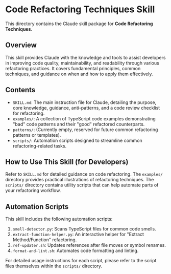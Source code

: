 # Code Refactoring Techniques Skill

This directory contains the Claude skill package for **Code Refactoring Techniques**.

## Overview

This skill provides Claude with the knowledge and tools to assist developers in improving code quality, maintainability, and readability through various refactoring practices. It covers fundamental principles, common techniques, and guidance on when and how to apply them effectively.

## Contents

-   `SKILL.md`: The main instruction file for Claude, detailing the purpose, core knowledge, guidance, anti-patterns, and a code review checklist for refactoring.
-   `examples/`: A collection of TypeScript code examples demonstrating "bad" code patterns and their "good" refactored counterparts.
-   `patterns/`: (Currently empty, reserved for future common refactoring patterns or templates).
-   `scripts/`: Automation scripts designed to streamline common refactoring-related tasks.

## How to Use This Skill (for Developers)

Refer to `SKILL.md` for detailed guidance on code refactoring. The `examples/` directory provides practical illustrations of refactoring techniques. The `scripts/` directory contains utility scripts that can help automate parts of your refactoring workflow.

## Automation Scripts

This skill includes the following automation scripts:

1.  `smell-detector.py`: Scans TypeScript files for common code smells.
2.  `extract-function-helper.py`: An interactive helper for "Extract Method/Function" refactoring.
3.  `ref-updater.sh`: Updates references after file moves or symbol renames.
4.  `format-and-lint.sh`: Automates code formatting and linting.

For detailed usage instructions for each script, please refer to the script files themselves within the `scripts/` directory.
